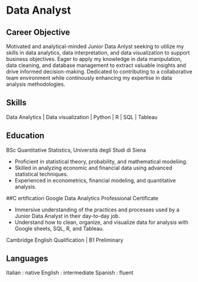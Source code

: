 # Data Analyst

## Career Objective
Motivated and analytical-minded Junior Data Anlyst seeking to utilize my skills in data analytics, data interpretation, and data visualization to support business objectives. Eager to apply my knowledge in data manipulation, data cleaning, and database management to extract valuable insights and drive informed decision-making. Dedicated to contributing to a collaborative team environment while continously enhancing my expertise in data analysis methodologies.

## Skills
Data Analytics | Data visualization | Python | R | SQL | Tableau

## Education
BSc Quantitative Statistics, Università degli Studi di Siena
  - Proficient in statistical theory, probability, and mathematical modeliing.
  - Skilled in analyzing economic and financial data using advanced statistical techniques.
  - Experienced in econometrics, financial modeling, and quantitative analysis.

##C ertification
Google Data Analytics Professional Certificate
  - Immersive understanding of the practices and processes used by a Junior Data Analyst in their day-to-day job.
  - Understand how to clean, organize, and visualize data for analysis with Google sheets, SQL, R, and Tableau.

Cambridge English Qualification | B1 Preliminary

## Languages
Italian : native
English : intermediate
Spanish : fluent
